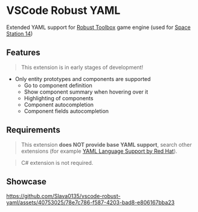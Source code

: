 # VSCode Robust YAML

Extended YAML support for [Robust Toolbox](https://github.com/space-wizards/RobustToolbox) game engine (used for [Space Station 14](https://github.com/space-wizards/space-station-14))

## Features

> This extension is in early stages of development!

* Only entity prototypes and components are supported
  * Go to component definition
  * Show component summary when hovering over it
  * Highlighting of components
  * Component autocompletion
  * Component fields autocompletion

## Requirements

> This extension **does NOT provide base YAML support**, search other extensions (for example [YAML Language Support by Red Hat](https://marketplace.visualstudio.com/items?itemName=redhat.vscode-yaml)).

> C# extension is not required.

## Showcase

https://github.com/Slava0135/vscode-robust-yaml/assets/40753025/78e7c786-f587-4203-bad8-e806167bba23
